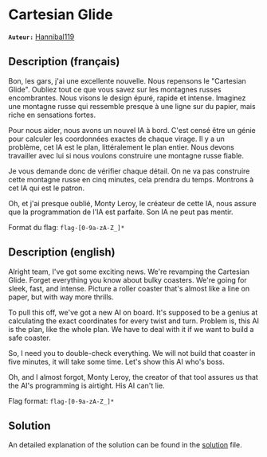 # Cartesian Glide

**`Auteur:`** [Hannibal119](https://github.com/armandBriere)

## Description (français)

Bon, les gars, j'ai une excellente nouvelle. Nous repensons le "Cartesian Glide". Oubliez tout ce que vous savez sur les montagnes russes encombrantes. Nous visons le design épuré, rapide et intense. Imaginez une montagne russe qui ressemble presque à une ligne sur du papier, mais riche en sensations fortes.

Pour nous aider, nous avons un nouvel IA à bord. C'est censé être un génie pour calculer les coordonnées exactes de chaque virage. Il y a un problème, cet IA est le plan, littéralement le plan entier. Nous devons travailler avec lui si nous voulons construire une montagne russe fiable.

Je vous demande donc de vérifier chaque détail. On ne va pas construire cette montagne russe en cinq minutes, cela prendra du temps. Montrons à cet IA qui est le patron.

Oh, et j'ai presque oublié, Monty Leroy, le créateur de cette IA, nous assure que la programmation de l'IA est parfaite. Son IA ne peut pas mentir.  

Format du flag: `flag-[0-9a-zA-Z_]*`

## Description (english)

Alright team, I've got some exciting news. We're revamping the Cartesian Glide. Forget everything you know about bulky coasters. We're going for sleek, fast, and intense. Picture a roller coaster that's almost like a line on paper, but with way more thrills.

To pull this off, we've got a new AI on board. It's supposed to be a genius at calculating the exact coordinates for every twist and turn. Problem is, this AI is the plan, like the whole plan. We have to deal with it if we want to build a safe coaster.

So, I need you to double-check everything. We will not build that coaster in five minutes, it will take some time. Let's show this AI who's boss.

Oh, and I almost forgot, Monty Leroy, the creator of that tool assures us that the AI's programming is airtight. His AI can't lie. 

Flag format: `flag-[0-9a-zA-Z_]*`

## Solution

An detailed explanation of the solution can be found in the [solution](./solution/README.md) file.
